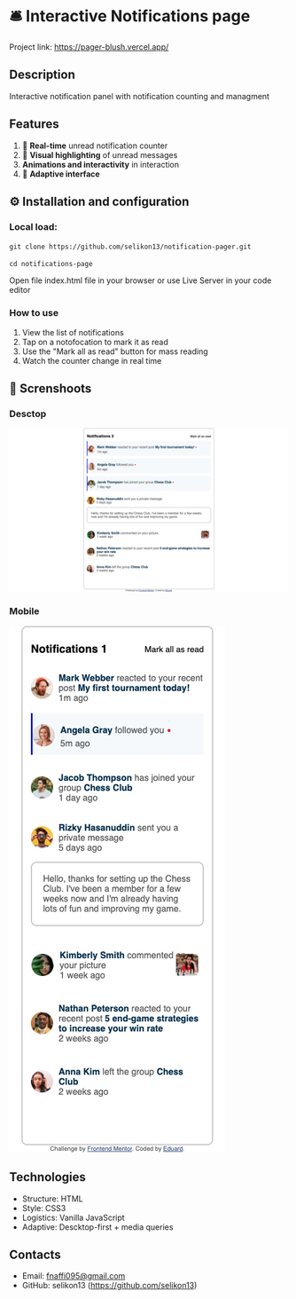# 🛎️ Interactive Notifications page

Project link: https://pager-blush.vercel.app/

## Description

Interactive notification panel with notification counting and managment

## Features

1. 🔢 **Real-time** unread notification counter
2. 📍 **Visual highlighting** of unread messages
3. **Animations and interactivity** in interaction
4. 📱 **Adaptive interface**

## ⚙️ Installation and configuration

### Local load:

`git clone https://github.com/selikon13/notification-pager.git`

`cd notifications-page`

Open file index.html file in your browser or use Live Server in your code editor

### How to use

1. View the list of notifications
2. Tap on a notofocation to mark it as read
3. Use the "Mark all as read" button for mass reading
4. Watch the counter change in real time

## 📸 Screnshoots

### Desctop
![Desctop-design](design/Desctop-design.jpeg)

### Mobile

![Mobile-design](design/Mobile-design.jpeg)

## Technologies

- Structure: HTML
- Style: CSS3
- Logistics: Vanilla JavaScript
- Adaptive: Descktop-first + media queries

## Contacts

- Email: fnaffi095@gmail.com
- GitHub: selikon13 (https://github.com/selikon13)